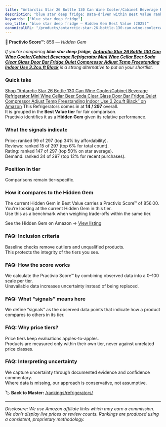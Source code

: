 ```yaml
---
title: "Antarctic Star 26 Bottle 130 Can Wine Cooler/Cabinet Beverage Refrigerator Mini Wine Cellar Beer Soda Clear Glass Door Bar Fridge Quiet Compressor Adjust Temp Freestanding Indoor Use 3.2cu.ft Black"
description: "blue star deep fridge: Data-driven within Best Value ranking using the Practivio Score™. Positioned by quality, value, demand, findability, momentum."
keywords: ["blue star deep fridge"]
seo_title: "blue star deep fridge — Hidden Gem Best Value (2025)"
canonicalURL: "/products/antarctic-star-26-bottle-130-can-wine-coolercabinet-beverage-refrigerator-mini-wine-cellar-beer-soda-clear-glass-door-bar-fridge-quiet-compressor-adjust-temp-freestanding-indoor-use-32cuft-black-B07F9PH82Z/"
---
```


**💎 Practivio Score™:** 856 — _Hidden Gem_


*If you're comparing **blue star deep fridge**, **[Antarctic Star 26 Bottle 130 Can Wine Cooler/Cabinet Beverage Refrigerator Mini Wine Cellar Beer Soda Clear Glass Door Bar Fridge Quiet Compressor Adjust Temp Freestanding Indoor Use 3.2cu.ft Black](https://www.amazon.com/dp/B07F9PH82Z?tag=practivio-20)** is a strong alternative to put on your shortlist.*
### Quick take
[Shop “Antarctic Star 26 Bottle 130 Can Wine Cooler/Cabinet Beverage Refrigerator Mini Wine Cellar Beer Soda Clear Glass Door Bar Fridge Quiet Compressor Adjust Temp Freestanding Indoor Use 3.2cu.ft Black” on Amazon](https://www.amazon.com/dp/B07F9PH82Z?tag=practivio-20)
This Refrigerators comes in at **14 / 297** overall.  
It is grouped in the **Best Value tier** for fair comparison.  
Practivio identifies it as a **Hidden Gem** given its relative performance.

### What the signals indicate
Price: ranked 99 of 297 (top 34% by affordability).  
Reviews: ranked 15 of 297 (top 6% for total count).  
Rating: ranked 147 of 297 (top 50% on star average).  
Demand: ranked 34 of 297 (top 12% for recent purchases).

### Position in tier
Comparisons remain tier-specific.

### How it compares to the Hidden Gem
The current Hidden Gem in Best Value carries a Practivio Score™ of 856.00.  
You’re looking at the current Hidden Gem in this tier.  
Use this as a benchmark when weighing trade-offs within the same tier.  

See the Hidden Gem on Amazon → [View listing](https://www.amazon.com/dp/B07F9PH82Z?tag=practivio-20)

### FAQ: Inclusion criteria
Baseline checks remove outliers and unqualified products.  
This protects the integrity of the tiers you see.

### FAQ: How the score works
We calculate the Practivio Score™ by combining observed data into a 0–100 scale per tier.  
Unavailable data increases uncertainty instead of being replaced.

### FAQ: What “signals” means here
We define “signals” as the observed data points that indicate how a product compares to others in its tier.

### FAQ: Why price tiers?
Price tiers keep evaluations apples-to-apples.  
Products are measured only within their own tier, never against unrelated price classes.

### FAQ: Interpreting uncertainty
We capture uncertainty through documented evidence and confidence commentary.  
Where data is missing, our approach is conservative, not assumptive.


🏷️ **Back to Master:** [/rankings/refrigerators/](/rankings/refrigerators/)

---
_Disclosure: We use Amazon affiliate links which may earn a commission. We don’t display live prices or review counts. Rankings are produced using a consistent, proprietary methodology._
